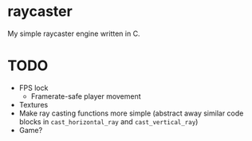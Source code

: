 # raycaster

My simple raycaster engine written in C.

# TODO

- FPS lock
    - Framerate-safe player movement
- Textures
- Make ray casting functions more simple (abstract away similar code blocks in `cast_horizontal_ray` and `cast_vertical_ray`)
- Game?

